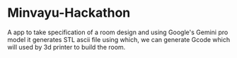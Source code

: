 # Minvayu-Hackathon
A app to take specification of a room design and using Google's Gemini pro model it generates STL ascii file using which, we can generate Gcode which will used by 3d printer to build the room.
